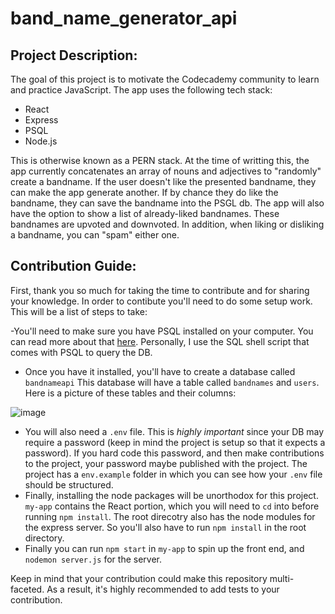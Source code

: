 # band_name_generator_api

## Project Description:

The goal of this project is to motivate the Codecademy community to learn and practice JavaScript. The app uses the following tech stack: 

- React
- Express
- PSQL
- Node.js

This is otherwise known as a PERN stack. At the time of writting this, the app currently concatenates an array of nouns and adjectives to "randomly" create a bandname. 
If the user doesn't like the presented bandname, they can make the app generate another. If by chance they do like the bandname, they can save the bandname into the PSGL db.
The app will also have the option to show a list of already-liked bandnames. These bandnames are upvoted and downvoted. In addition, when liking or disliking a bandname, you can
"spam" either one. 

## Contribution Guide:

First, thank you so much for taking the time to contribute and for sharing your knowledge. In order to contibute you'll need to do some setup work. This will be a list of steps to take:

 -You'll need to make sure you have PSQL installed on your computer. You can read more about that [here](https://www.postgresql.org/download/). 
Personally, I use the SQL shell script that comes with PSQL to query the DB.
- Once you have it installed, you'll have to create a database called `bandnameapi` This database will have a table called `bandnames` and `users`. Here is a picture of these 
tables and their columns: 

![image](https://user-images.githubusercontent.com/76107997/166914063-186f5bcd-ffe2-4a27-9e08-65831e9d4dc1.png)

- You will also need a `.env` file. This is *highly important* since your DB may require a password (keep in mind the project is setup so  that it expects a password). 
If you hard code this password, and then make contributions to the project, your password maybe published with the project. The project has a `env.example` folder in which
you can see how your `.env` file should be structured. 
- Finally, installing the node packages will be unorthodox for this project. `my-app` contains the React portion, which you will need to `cd` into before running `npm install`. 
The root direcotry also has the node modules for the express server. So you'll also have to run `npm install` in the root directory.
- Finally you can run `npm start` in `my-app` to spin up the front end, and `nodemon server.js` for the server. 

Keep in mind that your contribution could make this repository multi-faceted. As a result, it's highly recommended to add tests to your contribution. 
